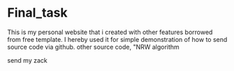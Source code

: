 # Final_task
This is my personal website that i created with other features borrowed from free template.
I hereby used it for simple demonstration of how to send source code via github. other source code, "NRW algorithm

send my zack
